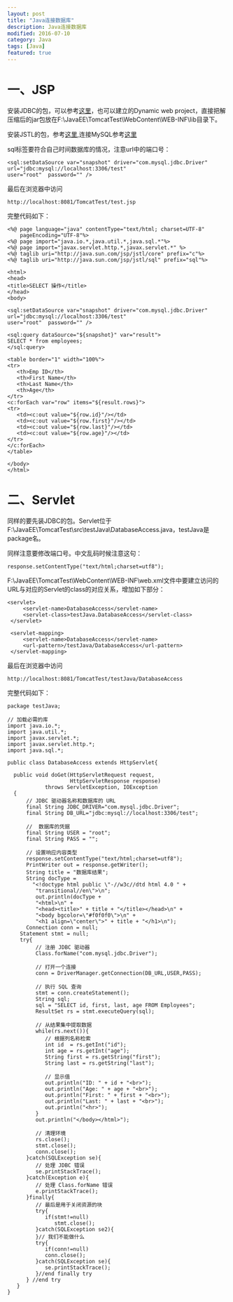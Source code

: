 ```yaml
---
layout: post
title: "Java连接数据库"
description: Java连接数据库
modified: 2016-07-10
category: Java
tags: [Java]
featured: true
---
```


# 一、JSP

安装JDBC的包，可以参考[这里](http://www.cnblogs.com/taoweiji/archive/2012/12/11/2812295.html)，也可以建立的Dynamic web project，直接把解压缩后的jar包放在F:\JavaEE\TomcatTest\WebContent\WEB-INF\lib目录下。

安装JSTL的包，参考[这里](http://www.runoob.com/jsp/jsp-jstl.html),连接MySQL参考[这里](http://www.runoob.com/jsp/jsp-database-access.html)

sql标签要符合自己时间数据库的情况，注意url中的端口号：

	<sql:setDataSource var="snapshot" driver="com.mysql.jdbc.Driver" 
	url="jdbc:mysql://localhost:3306/test" 
	user="root"  password="" />

最后在浏览器中访问

	http://localhost:8081/TomcatTest/test.jsp

完整代码如下：

	<%@ page language="java" contentType="text/html; charset=UTF-8"
	    pageEncoding="UTF-8"%>
	<%@ page import="java.io.*,java.util.*,java.sql.*"%>
	<%@ page import="javax.servlet.http.*,javax.servlet.*" %>
	<%@ taglib uri="http://java.sun.com/jsp/jstl/core" prefix="c"%>
	<%@ taglib uri="http://java.sun.com/jsp/jstl/sql" prefix="sql"%>
	 
	<html>
	<head>
	<title>SELECT 操作</title>
	</head>
	<body>
	 
	<sql:setDataSource var="snapshot" driver="com.mysql.jdbc.Driver" 
	url="jdbc:mysql://localhost:3306/test" 
	user="root"  password="" />
	 
	<sql:query dataSource="${snapshot}" var="result">
	SELECT * from employees;
	</sql:query>
	 
	<table border="1" width="100%">
	<tr>
	   <th>Emp ID</th>
	   <th>First Name</th>
	   <th>Last Name</th>
	   <th>Age</th>
	</tr>
	<c:forEach var="row" items="${result.rows}">
	<tr>
	   <td><c:out value="${row.id}"/></td>
	   <td><c:out value="${row.first}"/></td>
	   <td><c:out value="${row.last}"/></td>
	   <td><c:out value="${row.age}"/></td>
	</tr>
	</c:forEach>
	</table>
	 
	</body>
	</html>

# 二、Servlet

同样的要先装JDBC的包。Servlet位于F:\JavaEE\TomcatTest\src\testJava\DatabaseAccess.java，testJava是package名。

同样注意要修改端口号。中文乱码时候注意这句：

	response.setContentType("text/html;charset=utf8");

F:\JavaEE\TomcatTest\WebContent\WEB-INF\web.xml文件中要建立访问的URL与对应的Servlet的class的对应关系，增加如下部分：

	<servlet>
	     <servlet-name>DatabaseAccess</servlet-name>
	     <servlet-class>testJava.DatabaseAccess</servlet-class>
	 </servlet>
	 
	 <servlet-mapping>
	     <servlet-name>DatabaseAccess</servlet-name>
	     <url-pattern>/testJava/DatabaseAccess</url-pattern>
	 </servlet-mapping>

最后在浏览器中访问

	http://localhost:8081/TomcatTest/testJava/DatabaseAccess

完整代码如下：

	package testJava;

	// 加载必需的库
	import java.io.*;
	import java.util.*;
	import javax.servlet.*;
	import javax.servlet.http.*;
	import java.sql.*;
	 
	public class DatabaseAccess extends HttpServlet{
	    
	  public void doGet(HttpServletRequest request,
	                    HttpServletResponse response)
	            throws ServletException, IOException
	  {
	      // JDBC 驱动器名称和数据库的 URL
	      final String JDBC_DRIVER="com.mysql.jdbc.Driver";  
	      final String DB_URL="jdbc:mysql://localhost:3306/test";

	      //  数据库的凭据
	      final String USER = "root";
	      final String PASS = "";

	      // 设置响应内容类型
	      response.setContentType("text/html;charset=utf8");
	      PrintWriter out = response.getWriter();
	      String title = "数据库结果";
	      String docType =
	        "<!doctype html public \"-//w3c//dtd html 4.0 " +
	         "transitional//en\">\n";
	         out.println(docType +
	         "<html>\n" +
	         "<head><title>" + title + "</title></head>\n" +
	         "<body bgcolor=\"#f0f0f0\">\n" +
	         "<h1 align=\"center\">" + title + "</h1>\n");
	      Connection conn = null;
		Statement stmt = null;
		try{
	         // 注册 JDBC 驱动器
	         Class.forName("com.mysql.jdbc.Driver");

	         // 打开一个连接
	         conn = DriverManager.getConnection(DB_URL,USER,PASS);

	         // 执行 SQL 查询
	         stmt = conn.createStatement();
	         String sql;
	         sql = "SELECT id, first, last, age FROM Employees";
	         ResultSet rs = stmt.executeQuery(sql);

	         // 从结果集中提取数据
	         while(rs.next()){
	            // 根据列名称检索
	            int id  = rs.getInt("id");
	            int age = rs.getInt("age");
	            String first = rs.getString("first");
	            String last = rs.getString("last");

	            // 显示值
	            out.println("ID: " + id + "<br>");
	            out.println("Age: " + age + "<br>");
	            out.println("First: " + first + "<br>");
	            out.println("Last: " + last + "<br>");
	            out.println("<hr>");
	         }
	         out.println("</body></html>");

	         // 清理环境
	         rs.close();
	         stmt.close();
	         conn.close();
	      }catch(SQLException se){
	         // 处理 JDBC 错误
	         se.printStackTrace();
	      }catch(Exception e){
	         // 处理 Class.forName 错误
	         e.printStackTrace();
	      }finally{
	         // 最后是用于关闭资源的块
	         try{
	            if(stmt!=null)
	               stmt.close();
	         }catch(SQLException se2){
	         }// 我们不能做什么
	         try{
	            if(conn!=null)
	            conn.close();
	         }catch(SQLException se){
	            se.printStackTrace();
	         }//end finally try
	      } //end try
	   }
	} 



